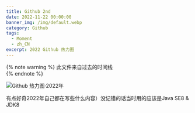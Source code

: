 ```yaml
---
title: Github 2nd
date: 2022-11-22 00:00:00
banner_img: /img/default.webp
category: Github
tags: 
  - Moment
  - zh_CN
excerpt: 2022 Github 热力图
---
```


{% note warning %}
此文件来自过去的时间线  
{% endnote %} 
   
![Github 热力图·2022年](/img/blog/Github-2nd/Github-2nd.webp)
   
有点好奇2022年自己都在写些什么内容）没记错的话当时用的应该是Java SE8 & JDK8